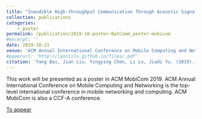```yaml
---
title: "Inaudible High-throughput Communication Through Acoustic Signals"
collection: publications
catogories: 
    - poster
permalink: /publication/2019-10-poster-BatComm_poster-mobicom
#excerpt: ''
date: 2019-10-21
venue: 'ACM Annual International Conference on Mobile Computing and Networking (ACM MobiCom 2019)'
#paperurl: 'http://lynnlilu.github.io/files/.pdf'
citation: 'Yang Bai, Jian Liu, Yingying Chen, Li Lu, Jiadi Yu. (2019). &quot;Poster: Inaudible High-throughput Communication Through Acoustic Signals.&quot; <i>ACM MobiCom 2019</i>. Los Cabos, Mexico. pp. 79:1-79:3. doi: 10.1145/3300061.3343405'
---
```


This work will be presented as a poster in ACM MobiCom 2019. ACM Annual International Conference on Mobile Computing and Networking is the top-level international conference in mobile networking and computing. ACM MobiCom is also a CCF-A conference. 

[To appear](http://lynnlilu.github.io/files/no.pdf)

